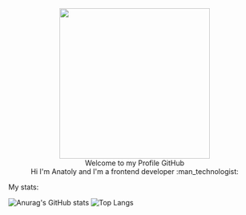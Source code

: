 <div id="header" align="center">
  <img src="https://media.giphy.com/media/Qo2dupDib32rkTY4hX/giphy.gif" width="300">
</div>
<div align="center">
   Welcome to my Profile GitHub
</div>

<div align="center">
  Hi I'm Anatoly and I'm a frontend developer :man_technologist:
</div>

My stats:

![Anurag's GitHub stats](https://github-readme-stats.vercel.app/api?username=Sskame1&show_icons=true&theme=react)
![Top Langs](https://github-readme-stats.vercel.app/api/top-langs/?username=Sskame1&show_icons=true&theme=react)
